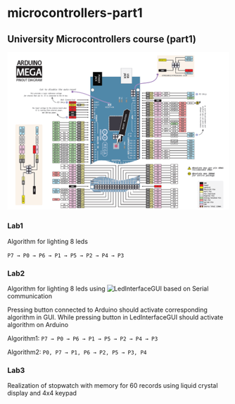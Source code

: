 # microcontrollers-part1

## University Microcontrollers course (part1)

![Diagram](./res/arduino-mega-pinout-diagram.png)

### Lab1

Algorithm for lighting 8 leds

<code>P7 → P0 → P6 → P1 → P5 → P2 → P4 → P3</code>

### Lab2

Algorithm for lighting 8 leds using ![LedInterfaceGUI](./LedInterfaceGUI/) based on Serial communication

Pressing button connected to Arduino should activate corresponding algorithm in GUI.
While pressing button in LedInterfaceGUI should activate algorithm on Arduino

Algorithm1:
<code>P7 → P0 → P6 → P1 → P5 → P2 → P4 → P3</code>

Algorithm2:
<code>P0, P7 → P1, P6 → P2, P5 → P3, P4</code>

### Lab3

Realization of stopwatch with memory for 60 records using liquid crystal display and 4x4 keypad

